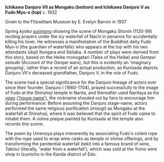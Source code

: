 **Ichikawa Danjuro VII as Mongaku (bottom) and Ichikawa Danjuro V as Fudo Myo-o (top)** c. 1832  

Given to the Fitzwilliam Museum by E. Evelyn Barron in 1937

Spring _kyoka_ [surimono](/theme/surimono-and-special-printing-effects) showing the scene of Mongaku Shonin (1120-99) reciting prayers under the icy waterfall of Nachi in penance for accidentally killing his lover. He witnesses a manifestation of the Buddhist deity Fudo Myo-o (the guardian of waterfalls) who appears at the top with his two attendants (_doji_) Kongara and Seitaka. A number of plays were derived from this story, based on the Heike monogatari (Tales of the Heike) and _Gempei seisuiki_ (Account of the Genpei wars), but this is evidently an 'imaginary grouping', rather than a record of an actual production, as Kunisada depicts Danjuro VII's deceased grandfather, Danjuro V, in the role of Fudo.

The scene had a special significance for the Danjuro lineage of actors ever since their founder, Danjuro I (1660-1704), prayed successfully to the image of Fudo at the Shinshoji temple in Narita, and thereafter used Naritaya as his _[yago](/theme/actors-names-and-crests)_ [('house name'),](/theme/actors-names-and-crests) the nickname shouted out by fans to encourage him during performance. Before assuming the Danjuro stage-name, actors performed the same religious purification (_misogi_) as Mongaku at the waterfall at Shinshoji, where it was believed that the spirit of Fudo came to inhabit them. A votive plaque painted by Kunisada at the temple also records this scene.

The poem by Umenoya plays irreverently by associating Fudo's coiled rope with the rope used to wrap wine casks as temple or shrine offerings, and by transforming the penitential waterfall (_taki_) into a famous brand of wine, _Takisui_ (literally, 'water from a waterfall'), which was sold at the Yomo wine shop in Izumicho in the Kanda district of Edo.
